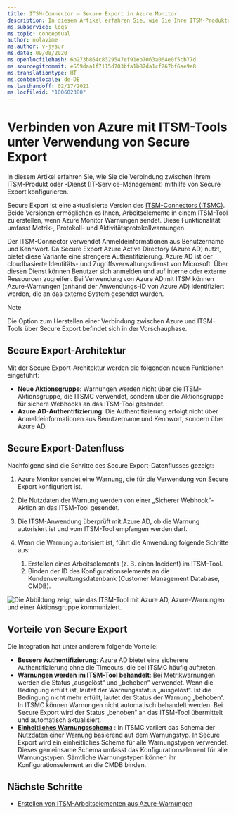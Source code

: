 ```yaml
---
title: ITSM-Connector – Secure Export in Azure Monitor
description: In diesem Artikel erfahren Sie, wie Sie Ihre ITSM-Produkte/-Dienste mit Secure Export in Azure Monitor verbinden, um ITSM-Arbeitselemente zentral zu überwachen und zu verwalten.
ms.subservice: logs
ms.topic: conceptual
author: nolavime
ms.author: v-jysur
ms.date: 09/08/2020
ms.openlocfilehash: 6b273b864c8329547ef91eb7063a064e0f5cb77d
ms.sourcegitcommit: e559daa1f7115d703bfa1b87da1cf267bf6ae9e8
ms.translationtype: HT
ms.contentlocale: de-DE
ms.lasthandoff: 02/17/2021
ms.locfileid: "100602380"
---
```

# <a name="connect-azure-to-itsm-tools-by-using-secure-export"></a>Verbinden von Azure mit ITSM-Tools unter Verwendung von Secure Export

In diesem Artikel erfahren Sie, wie Sie die Verbindung zwischen Ihrem ITSM-Produkt oder -Dienst (IT-Service-Management) mithilfe von Secure Export konfigurieren.

Secure Export ist eine aktualisierte Version des [ITSM-Connectors (ITSMC)](../platform/itsmc-overview.md). Beide Versionen ermöglichen es Ihnen, Arbeitselemente in einem ITSM-Tool zu erstellen, wenn Azure Monitor Warnungen sendet. Diese Funktionalität umfasst Metrik-, Protokoll- und Aktivitätsprotokollwarnungen.

Der ITSM-Connector verwendet Anmeldeinformationen aus Benutzername und Kennwort. Da Secure Export Azure Active Directory (Azure AD) nutzt, bietet diese Variante eine strengere Authentifizierung. Azure AD ist der cloudbasierte Identitäts- und Zugriffsverwaltungsdienst von Microsoft. Über diesen Dienst können Benutzer sich anmelden und auf interne oder externe Ressourcen zugreifen. Bei Verwendung von Azure AD mit ITSM können Azure-Warnungen (anhand der Anwendungs-ID von Azure AD) identifiziert werden, die an das externe System gesendet wurden.

> [!NOTE]
> Die Option zum Herstellen einer Verbindung zwischen Azure und ITSM-Tools über Secure Export befindet sich in der Vorschauphase.

## <a name="secure-export-architecture"></a>Secure Export-Architektur

Mit der Secure Export-Architektur werden die folgenden neuen Funktionen eingeführt:

* **Neue Aktionsgruppe**: Warnungen werden nicht über die ITSM-Aktionsgruppe, die ITSMC verwendet, sondern über die Aktionsgruppe für sichere Webhooks an das ITSM-Tool gesendet.
* **Azure AD-Authentifizierung**: Die Authentifizierung erfolgt nicht über Anmeldeinformationen aus Benutzername und Kennwort, sondern über Azure AD.

## <a name="secure-export-data-flow"></a>Secure Export-Datenfluss

Nachfolgend sind die Schritte des Secure Export-Datenflusses gezeigt:

1. Azure Monitor sendet eine Warnung, die für die Verwendung von Secure Export konfiguriert ist.
2. Die Nutzdaten der Warnung werden von einer „Sicherer Webhook“-Aktion an das ITSM-Tool gesendet.
3. Die ITSM-Anwendung überprüft mit Azure AD, ob die Warnung autorisiert ist und vom ITSM-Tool empfangen werden darf.
4. Wenn die Warnung autorisiert ist, führt die Anwendung folgende Schritte aus:
   
   1. Erstellen eines Arbeitselements (z. B. einen Incident) im ITSM-Tool.
   2. Binden der ID des Konfigurationselements an die Kundenverwaltungsdatenbank (Customer Management Database, CMDB).

![Die Abbildung zeigt, wie das ITSM-Tool mit Azure AD, Azure-Warnungen und einer Aktionsgruppe kommuniziert.](media/it-service-management-connector-secure-webhook-connections/secure-export-diagram.png)

## <a name="benefits-of-secure-export"></a>Vorteile von Secure Export

Die Integration hat unter anderem folgende Vorteile:

* **Bessere Authentifizierung**: Azure AD bietet eine sicherere Authentifizierung ohne die Timeouts, die bei ITSMC häufig auftreten.
* **Warnungen werden im ITSM-Tool behandelt**: Bei Metrikwarnungen werden die Status „ausgelöst“ und „behoben“ verwendet. Wenn die Bedingung erfüllt ist, lautet der Warnungsstatus „ausgelöst“. Ist die Bedingung nicht mehr erfüllt, lautet der Status der Warnung „behoben“. In ITSMC können Warnungen nicht automatisch behandelt werden. Bei Secure Export wird der Status „behoben“ an das ITSM-Tool übermittelt und automatisch aktualisiert.
* **[Einheitliches Warnungsschema](./alerts-common-schema.md)** : In ITSMC variiert das Schema der Nutzdaten einer Warnung basierend auf dem Warnungstyp. In Secure Export wird ein einheitliches Schema für alle Warnungstypen verwendet. Dieses gemeinsame Schema umfasst das Konfigurationselement für alle Warnungstypen. Sämtliche Warnungstypen können ihr Konfigurationselement an die CMDB binden.

## <a name="next-steps"></a>Nächste Schritte

* [Erstellen von ITSM-Arbeitselementen aus Azure-Warnungen](../platform/itsmc-overview.md)
